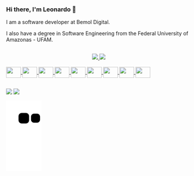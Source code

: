 ### Hi there, I'm Leonardo 🖖
I am a software developer at Bemol Digital.

I also have a degree in Software Engineering from the Federal University of Amazonas - UFAM.

##

<div align="center">
  <a href="https://github.com/leonardojacauna">
  <img height="180em" src="https://github-readme-stats.vercel.app/api?username=leonardojacauna&show_icons=true&theme=dracula&include_all_commits=true&count_private=true"/>
  <img height="180em" src="https://github-readme-stats.vercel.app/api/top-langs/?username=leonardojacauna&layout=compact&langs_count=7&theme=dracula"/>
</div>
<div style="display: inline_block"><br>
  <img align="center" height="30" width="40" src="https://cdn.jsdelivr.net/gh/devicons/devicon/icons/javascript/javascript-original.svg" />
  <img align="center" height="30" width="40" src="https://cdn.jsdelivr.net/gh/devicons/devicon/icons/typescript/typescript-original.svg" />
  <img align="center" height="30" width="40" src="https://cdn.jsdelivr.net/gh/devicons/devicon/icons/react/react-original.svg" />
  <img align="center" height="30" width="40" src="https://cdn.jsdelivr.net/gh/devicons/devicon/icons/flutter/flutter-original.svg" />
  <img align="center" height="30" width="40" src="https://cdn.jsdelivr.net/gh/devicons/devicon/icons/html5/html5-plain.svg" />
  <img align="center" height="30" width="40" src="https://cdn.jsdelivr.net/gh/devicons/devicon/icons/css3/css3-plain.svg" />
  <img align="center" height="30" width="40" src="https://cdn.jsdelivr.net/gh/devicons/devicon/icons/tailwindcss/tailwindcss-plain.svg" />
  <img align="center" height="30" width="40" src="https://cdn.jsdelivr.net/gh/devicons/devicon/icons/csharp/csharp-plain.svg" />
  <img align="center" height="30" width="40" src="https://cdn.jsdelivr.net/gh/devicons/devicon/icons/c/c-plain.svg" /> 
</div>

##

<div>
  <a href = "mailto:leonardo.jacauna@gmail.com"><img src="https://img.shields.io/badge/-Gmail-%23333?style=for-the-badge&logo=gmail&logoColor=white" destino ="_blank"></a>
  <a href="https://www.linkedin.com/in/leonardo-jacauna-a72a48138/" target="_blank"><img src="https://img.shields.io/badge/LinkedIn-0077B5?style=for-the-badge&logo=linkedin&logoColor=white" destino="_blank"></a>
 
  ![ Animação de cobra ](https://github.com/leonardojacauna/leonardojacauna/blob/output/github-contribution-grid-snake.svg)
 
</div>






